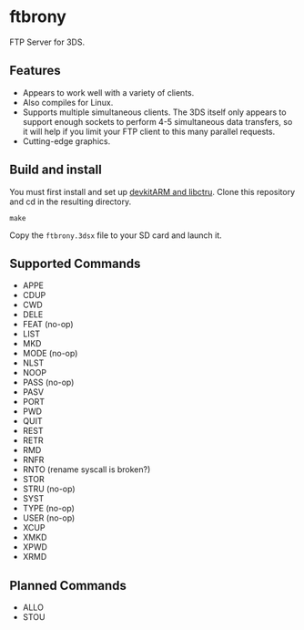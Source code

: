ftbrony
=======

FTP Server for 3DS.

Features
--------
- Appears to work well with a variety of clients.
- Also compiles for Linux.
- Supports multiple simultaneous clients. The 3DS itself only appears to support enough sockets to perform 4-5 simultaneous data transfers, so it will help if you limit your FTP client to this many parallel requests.
- Cutting-edge graphics.

Build and install
------------------

You must first install and set up [devkitARM and libctru](http://3dbrew.org/wiki/Setting_up_Development_Environment).
Clone this repository and cd in the resulting directory.

    make

Copy the `ftbrony.3dsx` file to your SD card and launch it.

Supported Commands
------------------

- APPE
- CDUP
- CWD
- DELE
- FEAT (no-op)
- LIST
- MKD
- MODE (no-op)
- NLST
- NOOP
- PASS (no-op)
- PASV
- PORT
- PWD
- QUIT
- REST
- RETR
- RMD
- RNFR
- RNTO (rename syscall is broken?)
- STOR
- STRU (no-op)
- SYST
- TYPE (no-op)
- USER (no-op)
- XCUP
- XMKD
- XPWD
- XRMD

Planned Commands
----------------

- ALLO
- STOU
